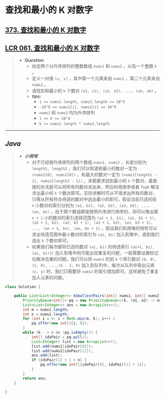 # 查找和最小的 K 对数字

## [373. 查找和最小的 K 对数字](https://leetcode.cn/problems/find-k-pairs-with-smallest-sums/)

## [LCR 061. 查找和最小的 K 对数字](https://leetcode.cn/problems/qn8gGX/)

> - ***Question***
>   - 给定两个以升序排列的整数数组 `nums1` 和 `nums2` ，以及一个整数 `k` 。
>   - 定义一对值 `(u, v)` ，其中第一个元素来自 `nums1` ，第二个元素来自 `nums2` 。
>   - 请找到和最小的 `k` 个数对 `(u1, v1), (u2, v2), ..., (uk, vk)` 。
>   - ***tips:***
>     - `1 <= nums1.length, nums2.length <= 10^5`
>     - `-10^9 <= nums1[i], nums2[i] <= 10^9`
>     - `nums1` 和 `nums2` 均为升序排列
>     - `1 <= k <= 10^4`
>     - `k <= nums1.length * nums2.length`

---

## *Java*

> - ***小根堆***
>   - 对于已经按升序排列的两个数组 `nums1, nums2` ，长度分别为 `length1, length2` ，我们可以知道和最小的数对一定为 `(nums1[0], nums2[0])` ，和最大的数对一定为 `(nums1[length1 - 1], nums2[length2 - 1])` 。本题要求找到最小的 `k` 个数对，最直接的办法是可以将所有的数对求出来，然后利用排序或者 `TopK` 解法求出最小的 `k` 个数对即可。实际求解时可以不用求出所有的数对，只需从所有符合待选的数对中选出最小的即可，假设当前已选的前 `n` 小数对的索引分别为 `(a1, b1), (a2, b2), (a3, b3), ..., (an, bn)` ，由于两个数组都是按照升序进行排序的，则可以推出第 `n + 1` 小的数对的索引选择范围为 `(a1 + 1, b1), (a1, b1 + 1), (a2 + 1, b2), (a2, b2 + 1), (a3 + 1, b3), (a3, b3 + 1), ..., (an + 1, bn), (an, bn + 1)` ，假设我们利用堆的特性可以求出待选范围中最小数对的索引为 `(ai, bi)` 加入到堆中，直到我们选出 `k` 个数对即可。
>   - 如果我们每次都将已选的数对 `(ai, bi)` 的待选索引 `(ai+1, bi), (ai, bi+1)` 加入到堆中则可能出现重复的问题，一般需要设置标记位解决去重的问题。我们可以将 `nums1` 的前 `k` 个索引数对 `(0, 0), (1, 0), ...,(k - 1, 0)` 加入到队列中，每次从队列中取出元素 `(x, y)` 时，我们只需要将 `nums2` 的索引增加即可，这样避免了重复加入元素的问题。

```java
class Solution {

    public List<List<Integer>> kSmallestPairs(int[] nums1, int[] nums2, int k) {
        PriorityQueue<int[]> pq = new PriorityQueue<>(k, (o1, o2) -> nums1[o1[0]] + nums2[o1[1]] - nums1[o2[0]] - nums2[o2[1]]);
        List<List<Integer>> ans = new ArrayList<>();
        int m = nums1.length;
        int n = nums2.length;
        for (int i = 0; i < Math.min(m, k); i++) {
            pq.offer(new int[]{i, 0});
        }
        while (k-- > 0 && !pq.isEmpty()) {
            int[] idxPair = pq.poll();
            List<Integer> list = new ArrayList<>();
            list.add(nums1[idxPair[0]]);
            list.add(nums2[idxPair[1]]);
            ans.add(list);
            if (idxPair[1] + 1 < n) {
                pq.offer(new int[]{idxPair[0], idxPair[1] + 1});
            }
        }
        return ans;
    }

}
```
